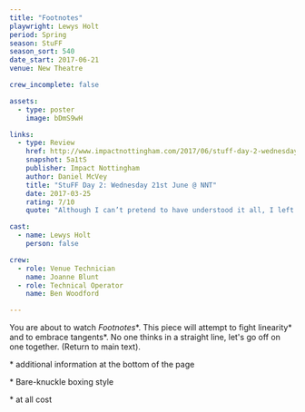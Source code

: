 ```yaml
---
title: "Footnotes"
playwright: Lewys Holt 
period: Spring
season: StuFF
season_sort: 540
date_start: 2017-06-21
venue: New Theatre 

crew_incomplete: false

assets:
  - type: poster
    image: bDmS9wH

links:
  - type: Review
    href: http://www.impactnottingham.com/2017/06/stuff-day-2-wednesday-21st-june-nnt/
    snapshot: 5a1tS
    publisher: Impact Nottingham
    author: Daniel McVey 
    title: "StuFF Day 2: Wednesday 21st June @ NNT"
    date: 2017-03-25
    rating: 7/10
    quote: "Although I can’t pretend to have understood it all, I left feeling entertained and realising that I had experienced a piece of art."

cast:
  - name: Lewys Holt
    person: false 

crew:
  - role: Venue Technician
    name: Joanne Blunt
  - role: Technical Operator 
    name: Ben Woodford 

---
```


You are about to watch *Footnotes*\*. This piece will attempt to fight linearity\* and to embrace tangents\*. No one thinks in a straight line, let's go off on one together. (Return to main text).

\* additional information at the bottom of the page

\* Bare-knuckle boxing style

\* at all cost 

